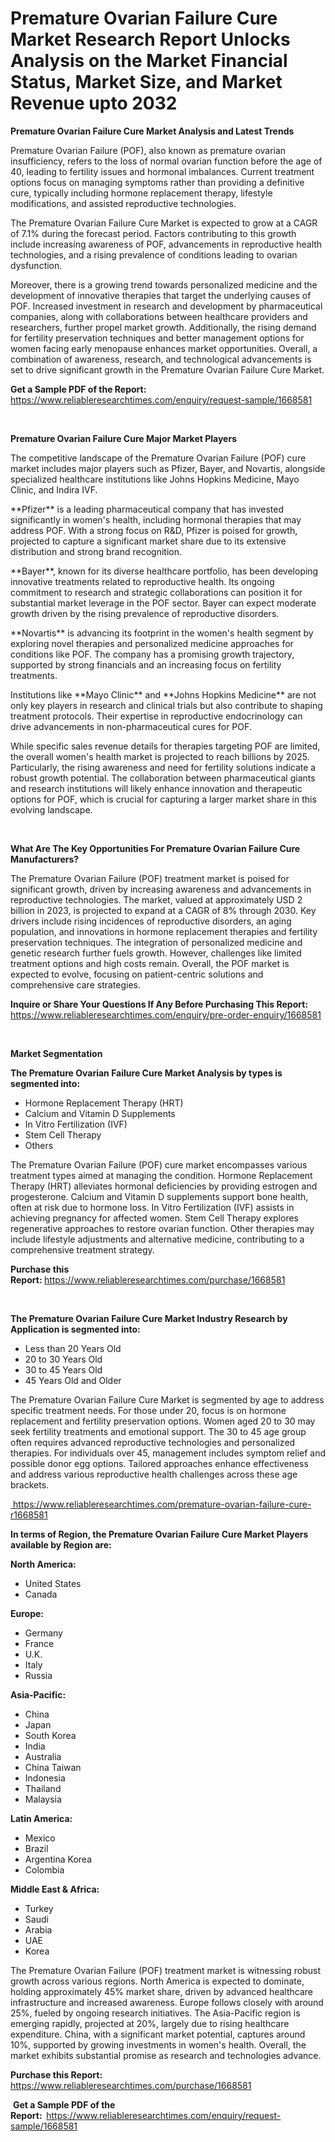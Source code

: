 <p><h1>Premature Ovarian Failure Cure Market Research Report Unlocks Analysis on the Market Financial Status, Market Size, and Market Revenue upto 2032</h1></p><p><strong>Premature Ovarian Failure Cure Market Analysis and Latest Trends</strong></p>
<p><p>Premature Ovarian Failure (POF), also known as premature ovarian insufficiency, refers to the loss of normal ovarian function before the age of 40, leading to fertility issues and hormonal imbalances. Current treatment options focus on managing symptoms rather than providing a definitive cure, typically including hormone replacement therapy, lifestyle modifications, and assisted reproductive technologies. </p><p>The Premature Ovarian Failure Cure Market is expected to grow at a CAGR of 7.1% during the forecast period. Factors contributing to this growth include increasing awareness of POF, advancements in reproductive health technologies, and a rising prevalence of conditions leading to ovarian dysfunction. </p><p>Moreover, there is a growing trend towards personalized medicine and the development of innovative therapies that target the underlying causes of POF. Increased investment in research and development by pharmaceutical companies, along with collaborations between healthcare providers and researchers, further propel market growth. Additionally, the rising demand for fertility preservation techniques and better management options for women facing early menopause enhances market opportunities. Overall, a combination of awareness, research, and technological advancements is set to drive significant growth in the Premature Ovarian Failure Cure Market.</p></p>
<p><strong>Get a Sample PDF of the Report:&nbsp;</strong> <a href="https://www.reliableresearchtimes.com/enquiry/request-sample/1668581?utm_campaign=3045&utm_medium=2&utm_source=Github&utm_content=ia&utm_term=16042025&utm_id=premature-ovarian-failure-cure">https://www.reliableresearchtimes.com/enquiry/request-sample/1668581</a></p>
<p>&nbsp;</p>
<p><strong>Premature Ovarian Failure Cure Major Market Players</strong></p>
<p><p>The competitive landscape of the Premature Ovarian Failure (POF) cure market includes major players such as Pfizer, Bayer, and Novartis, alongside specialized healthcare institutions like Johns Hopkins Medicine, Mayo Clinic, and Indira IVF.</p><p>**Pfizer** is a leading pharmaceutical company that has invested significantly in women's health, including hormonal therapies that may address POF. With a strong focus on R&D, Pfizer is poised for growth, projected to capture a significant market share due to its extensive distribution and strong brand recognition. </p><p>**Bayer**, known for its diverse healthcare portfolio, has been developing innovative treatments related to reproductive health. Its ongoing commitment to research and strategic collaborations can position it for substantial market leverage in the POF sector. Bayer can expect moderate growth driven by the rising prevalence of reproductive disorders.</p><p>**Novartis** is advancing its footprint in the women's health segment by exploring novel therapies and personalized medicine approaches for conditions like POF. The company has a promising growth trajectory, supported by strong financials and an increasing focus on fertility treatments.</p><p>Institutions like **Mayo Clinic** and **Johns Hopkins Medicine** are not only key players in research and clinical trials but also contribute to shaping treatment protocols. Their expertise in reproductive endocrinology can drive advancements in non-pharmaceutical cures for POF.</p><p>While specific sales revenue details for therapies targeting POF are limited, the overall women's health market is projected to reach billions by 2025. Particularly, the rising awareness and need for fertility solutions indicate a robust growth potential. The collaboration between pharmaceutical giants and research institutions will likely enhance innovation and therapeutic options for POF, which is crucial for capturing a larger market share in this evolving landscape.</p></p>
<p>&nbsp;</p>
<p><strong>What Are The Key Opportunities For Premature Ovarian Failure Cure Manufacturers?</strong></p>
<p><p>The Premature Ovarian Failure (POF) treatment market is poised for significant growth, driven by increasing awareness and advancements in reproductive technologies. The market, valued at approximately USD 2 billion in 2023, is projected to expand at a CAGR of 8% through 2030. Key drivers include rising incidences of reproductive disorders, an aging population, and innovations in hormone replacement therapies and fertility preservation techniques. The integration of personalized medicine and genetic research further fuels growth. However, challenges like limited treatment options and high costs remain. Overall, the POF market is expected to evolve, focusing on patient-centric solutions and comprehensive care strategies.</p></p>
<p><strong>Inquire or Share Your Questions If Any Before Purchasing This Report:</strong> <a href="https://www.reliableresearchtimes.com/enquiry/pre-order-enquiry/1668581?utm_campaign=3045&utm_medium=2&utm_source=Github&utm_content=ia&utm_term=16042025&utm_id=premature-ovarian-failure-cure">https://www.reliableresearchtimes.com/enquiry/pre-order-enquiry/1668581</a></p>
<p>&nbsp;</p>
<p><strong>Market Segmentation</strong></p>
<p><strong>The Premature Ovarian Failure Cure Market Analysis by types is segmented into:</strong></p>
<p><ul><li>Hormone Replacement Therapy (HRT)</li><li>Calcium and Vitamin D Supplements</li><li>In Vitro Fertilization (IVF)</li><li>Stem Cell Therapy</li><li>Others</li></ul></p>
<p><p>The Premature Ovarian Failure (POF) cure market encompasses various treatment types aimed at managing the condition. Hormone Replacement Therapy (HRT) alleviates hormonal deficiencies by providing estrogen and progesterone. Calcium and Vitamin D supplements support bone health, often at risk due to hormone loss. In Vitro Fertilization (IVF) assists in achieving pregnancy for affected women. Stem Cell Therapy explores regenerative approaches to restore ovarian function. Other therapies may include lifestyle adjustments and alternative medicine, contributing to a comprehensive treatment strategy.</p></p>
<p><strong>Purchase this Report:&nbsp;</strong><a href="https://www.reliableresearchtimes.com/purchase/1668581?utm_campaign=3045&utm_medium=2&utm_source=Github&utm_content=ia&utm_term=16042025&utm_id=premature-ovarian-failure-cure">https://www.reliableresearchtimes.com/purchase/1668581</a></p>
<p>&nbsp;</p>
<p><strong>The Premature Ovarian Failure Cure Market Industry Research by Application is segmented into:</strong></p>
<p><ul><li>Less than 20 Years Old</li><li>20 to 30 Years Old</li><li>30 to 45 Years Old</li><li>45 Years Old and Older</li></ul></p>
<p><p>The Premature Ovarian Failure Cure Market is segmented by age to address specific treatment needs. For those under 20, focus is on hormone replacement and fertility preservation options. Women aged 20 to 30 may seek fertility treatments and emotional support. The 30 to 45 age group often requires advanced reproductive technologies and personalized therapies. For individuals over 45, management includes symptom relief and possible donor egg options. Tailored approaches enhance effectiveness and address various reproductive health challenges across these age brackets.</p></p>
<p><a href="https://www.reliableresearchtimes.com/premature-ovarian-failure-cure-r1668581?utm_campaign=3045&utm_medium=2&utm_source=Github&utm_content=ia&utm_term=16042025&utm_id=premature-ovarian-failure-cure">&nbsp;https://www.reliableresearchtimes.com/premature-ovarian-failure-cure-r1668581</a></p>
<p><strong>In terms of Region, the Premature Ovarian Failure Cure Market Players available by Region are:</strong></p>
<p>
    <p> <strong> North America: </strong>
        <ul>
            <li>United States</li>
            <li>Canada</li>
        </ul>
        </p> 
    <p> <strong> Europe: </strong>
        <ul>
            <li>Germany</li>
            <li>France</li>
            <li>U.K.</li>
            <li>Italy</li>
            <li>Russia</li>
        </ul>
        </p> 
    <p> <strong> Asia-Pacific: </strong>
        <ul>
            <li>China</li>
            <li>Japan</li>
            <li>South Korea</li>
            <li>India</li>
            <li>Australia</li>
            <li>China Taiwan</li>
            <li>Indonesia</li>
            <li>Thailand</li>
            <li>Malaysia</li>
        </ul>
        </p> 
    <p> <strong> Latin America: </strong>
        <ul>
            <li>Mexico</li>
            <li>Brazil</li>
            <li>Argentina Korea</li>
            <li>Colombia</li>
        </ul>
        </p> 
    <p> <strong> Middle East & Africa: </strong>
        <ul>
            <li>Turkey</li>
            <li>Saudi</li>
            <li>Arabia</li>
            <li>UAE</li>
            <li>Korea</li>
        </ul>
    </p>
    </p>
<p><p>The Premature Ovarian Failure (POF) treatment market is witnessing robust growth across various regions. North America is expected to dominate, holding approximately 45% market share, driven by advanced healthcare infrastructure and increased awareness. Europe follows closely with around 25%, fueled by ongoing research initiatives. The Asia-Pacific region is emerging rapidly, projected at 20%, largely due to rising healthcare expenditure. China, with a significant market potential, captures around 10%, supported by growing investments in women's health. Overall, the market exhibits substantial promise as research and technologies advance.</p></p>
<p><strong>Purchase this Report: </strong><a href="https://www.reliableresearchtimes.com/purchase/1668581?utm_campaign=3045&utm_medium=2&utm_source=Github&utm_content=ia&utm_term=16042025&utm_id=premature-ovarian-failure-cure">https://www.reliableresearchtimes.com/purchase/1668581</a></p>
<p>&nbsp;<strong>Get a Sample PDF of the Report:&nbsp;&nbsp;</strong><a href="https://www.reliableresearchtimes.com/enquiry/request-sample/1668581?utm_campaign=3045&utm_medium=2&utm_source=Github&utm_content=ia&utm_term=16042025&utm_id=premature-ovarian-failure-cure">https://www.reliableresearchtimes.com/enquiry/request-sample/1668581</a></p>
<p><strong></strong></p>
<p><p></p><p></p><p></p></p>